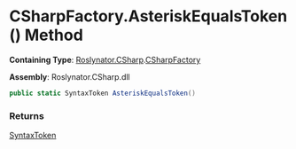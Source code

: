 # CSharpFactory\.AsteriskEqualsToken\(\) Method

**Containing Type**: [Roslynator.CSharp](../../README.md)\.[CSharpFactory](../README.md)

**Assembly**: Roslynator\.CSharp\.dll

```csharp
public static SyntaxToken AsteriskEqualsToken()
```

### Returns

[SyntaxToken](https://docs.microsoft.com/en-us/dotnet/api/microsoft.codeanalysis.syntaxtoken)

